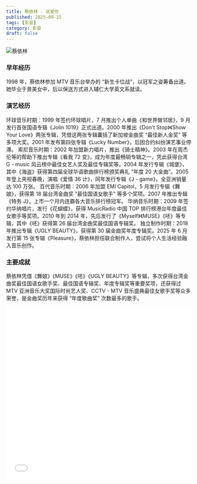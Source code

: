 ```yaml
---
title: 蔡依林 - 说爱你
published: 2025-09-15
tags: [影音]
category: 影音
draft: false
---
```

![蔡依林](/images/a/cyla1.jpg)

### 早年经历
1998 年，蔡依林参加 MTV 音乐台举办的 “新生卡位战”，以冠军之姿筹备出道。她毕业于景美女中，后以保送方式进入辅仁大学英文系就读。
### 演艺经历
环球音乐时期：1999 年签约环球唱片，7 月推出个人单曲《和世界做邻居》，9 月发行首张国语专辑《Jolin 1019》正式出道。2000 年推出《Don't Stop》《Show Your Love》两张专辑，凭借这两张专辑囊括了新加坡金曲奖 “最佳新人金奖” 等多项大奖。2001 年发布第四张专辑《Lucky Number》，后因合约纠纷演艺事业停滞。
索尼音乐时期：2002 年加盟新力唱片，推出《骑士精神》。2003 年在周杰伦等的帮助下推出专辑《看我 72 变》，成为年度最畅销专辑之一，凭此获得台湾 G - music 风云榜中最佳女艺人奖及最佳专辑奖等。2004 年发行专辑《城堡》，其中《海盗》获得第四届全球华语歌曲排行榜颁奖典礼 “年度 20 大金曲”。2005 年登上央视春晚，演唱《爱情 36 计》，同年发行专辑《J - game》，全亚洲销量达 100 万张。
百代音乐时期：2006 年加盟 EMI Capitol，5 月发行专辑《舞娘》，获得第 18 届台湾金曲奖 “最佳国语女歌手” 等多个奖项。2007 年推出专辑《特务 J》，上市一个月内连霸各大音乐排行榜冠军。
华纳音乐时期：2009 年签约华纳唱片，发行《花蝴蝶》，获得 MusicRadio 中国 TOP 排行榜港台年度最佳女歌手等奖项。2010 年到 2014 年，先后发行了《Myself》《MUSE》《呸》等专辑，其中《呸》获得第 26 届台湾金曲奖最佳国语专辑奖。
独立制作时期：2018 年推出专辑《UGLY BEAUTY》，获得第 30 届金曲奖年度专辑奖。2025 年 6 月发行第 15 张专辑《Pleasure》，蔡依林担任联合制作人，尝试将个人生活经验融入音乐创作。
### 主要成就
蔡依林凭借《舞娘》《MUSE》《呸》《UGLY BEAUTY》等专辑，多次获得台湾金曲奖最佳国语女歌手奖、最佳国语专辑奖、年度专辑奖等重要奖项，还获得过 MTV 亚洲音乐大奖国际时尚艺人奖、CCTV - MTV 音乐盛典最佳女歌手奖等众多荣誉，是金曲奖历年来获得 “年度歌曲奖” 次数最多的歌手。


<iframe width="100%" height="468" src="//player.bilibili.com/player.html?isOutside=true&aid=667568167&bvid=BV1La4y1t7Wv" scrolling="no" border="0" frameborder="no" framespacing="0" allowfullscreen="true" &autoplay=0> </iframe>